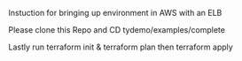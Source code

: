 Instuction for bringing up environment in AWS with an ELB 

Please clone this Repo and CD tydemo/examples/complete

Lastly run terraform init & terraform plan then terraform apply 
